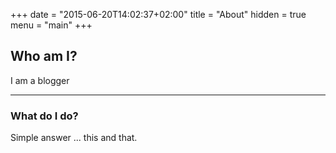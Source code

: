 +++
date = "2015-06-20T14:02:37+02:00"
title = "About"
hidden = true
menu = "main"
+++

## Who am I?

I am a blogger

***

### What do I do?

Simple answer ... this and that.
